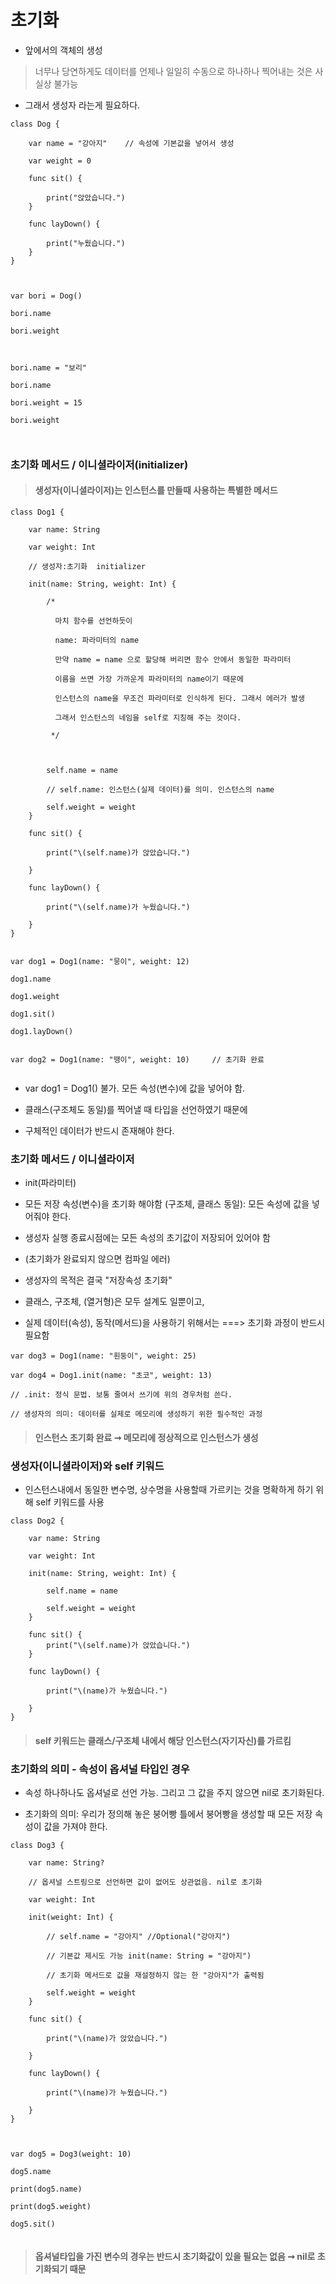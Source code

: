 # 초기화

- 앞에서의 객체의 생성

> 너무나 당연하게도 데이터를 언제나 일일히 수동으로 하나하나 찍어내는 것은 사실상 불가능

- 그래서 생성자 라는게 필요하다.

```
class Dog {

    var name = "강아지"    // 속성에 기본값을 넣어서 생성

    var weight = 0

    func sit() {

        print("앉았습니다.")
    }

    func layDown() {

        print("누웠습니다.")
    }
}



var bori = Dog()

bori.name

bori.weight



bori.name = "보리"

bori.name

bori.weight = 15

bori.weight



```

### 초기화 메서드 / 이니셜라이저(initializer)

> #### **생성자(이니셜라이저)는 인스턴스를 만들때 사용하는 특별한 메서드**

```
class Dog1 {

    var name: String

    var weight: Int

    // 생성자:초기화  initializer

    init(name: String, weight: Int) {

        /*

          마치 함수를 선언하듯이

          name: 파라미터의 name

          만약 name = name 으로 할당해 버리면 함수 안에서 동일한 파라미터

          이름을 쓰면 가장 가까운게 파라미터의 name이기 때문에

          인스턴스의 name을 무조건 파라미터로 인식하게 된다. 그래서 에러가 발생

          그래서 인스턴스의 네임을 self로 지칭해 주는 것이다.

         */



        self.name = name

        // self.name: 인스턴스(실제 데이터)를 의미. 인스턴스의 name

        self.weight = weight
    }

    func sit() {

        print("\(self.name)가 앉았습니다.")

    }

    func layDown() {

        print("\(self.name)가 누웠습니다.")

    }
}


var dog1 = Dog1(name: "뭉이", weight: 12)

dog1.name

dog1.weight

dog1.sit()

dog1.layDown()


var dog2 = Dog1(name: "땡이", weight: 10)     // 초기화 완료


```

- var dog1 = Dog1() 불가. 모든 속성(변수)에 값을 넣어야 함.

- 클래스(구조체도 동일)를 찍어낼 때 타입을 선언하였기 때문에

- 구체적인 데이터가 반드시 존재해야 한다.

### 초기화 메서드 / 이니셜라이저

- init(파라미터)

- 모든 저장 속성(변수)을 초기화 해야함 (구조체, 클래스 동일): 모든 속성에 값을 넣어줘야 한다.

- 생성자 실행 종료시점에는 모든 속성의 초기값이 저장되어 있어야 함

- (초기화가 완료되지 않으면 컴파일 에러)

- 생성자의 목적은 결국 "저장속성 초기화"

- 클래스, 구조체, (열거형)은 모두 설계도 일뿐이고,

- 실제 데이터(속성), 동작(메서드)을 사용하기 위해서는 ===> 초기화 과정이 반드시 필요함

```
var dog3 = Dog1(name: "흰둥이", weight: 25)

var dog4 = Dog1.init(name: "초코", weight: 13)

// .init: 정식 문법. 보통 줄여서 쓰기에 위의 경우처럼 쓴다.

// 생성자의 의미: 데이터를 실제로 메모리에 생성하기 위한 필수적인 과정

```

> #### **인스턴스 초기화 완료 ➞ 메모리에 정상적으로 인스턴스가 생성**

### 생성자(이니셜라이저)와 self 키워드

- 인스턴스내에서 동일한 변수명, 상수명을 사용할때 가르키는 것을 명확하게 하기 위해 self 키워드를 사용

```
class Dog2 {

    var name: String

    var weight: Int

    init(name: String, weight: Int) {

        self.name = name

        self.weight = weight
    }

    func sit() {
        print("\(self.name)가 앉았습니다.")
    }

    func layDown() {

        print("\(name)가 누웠습니다.")

    }
}

```

> #### **self 키워드는 클래스/구조체 내에서 해당 인스턴스(자기자신)를 가르킴**

### 초기화의 의미 - 속성이 옵셔널 타입인 경우

- 속성 하나하나도 옵셔널로 선언 가능. 그리고 그 값을 주지 않으면 nil로 초기화된다.

- 초기화의 의미: 우리가 정의해 놓은 붕어빵 틀에서 붕어빵을 생성할 때 모든 저장 속성이 값을 가져야 한다.

```
class Dog3 {

    var name: String?

    // 옵셔널 스트링으로 선언하면 값이 없어도 상관없음. nil로 초기화

    var weight: Int

    init(weight: Int) {

        // self.name = "강아지" //Optional("강아지")

        // 기본값 제시도 가능 init(name: String = "강아지")

        // 초기화 메서드로 값을 재설정하지 않는 한 "강아지"가 출력됨

        self.weight = weight
    }

    func sit() {

        print("\(name)가 앉았습니다.")

    }

    func layDown() {

        print("\(name)가 누웠습니다.")

    }
}



var dog5 = Dog3(weight: 10)

dog5.name

print(dog5.name)

print(dog5.weight)

dog5.sit()


```

> #### **옵셔널타입을 가진 변수의 경우는 반드시 초기화값이 있을 필요는 없음 ➞ nil로 초기화되기 때문**
